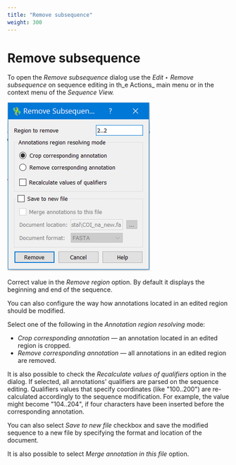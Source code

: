 ```yaml
---
title: "Remove subsequence"
weight: 300
---
```



# Remove subsequence

To open the _Remove subsequence_ dialog use the _Edit ‣ Remove subsequence_ on sequence editing in th_e Actions_ main menu or in the context menu of the _Sequence View._


![](/images/96665657/96665688.png)

Correct value in the _Remove region_ option. By default it displays the beginning and end of the sequence.

You can also configure the way how annotations located in an edited region should be modified.

Select one of the following in the _Annotation region resolving_ mode:

*   _Crop corresponding annotation_ — an annotation located in an edited region is cropped.
*   _Remove corresponding annotation_ — all annotations in an edited region are removed.

It is also possible to check the _Recalculate values of qualifiers_ option in the dialog. If selected, all annotations' qualifiers are parsed on the sequence editing. Qualifiers values that specify coordinates (like "100..200") are re-calculated accordingly to the sequence modification. For example, the value might become "104..204", if four characters have been inserted before the corresponding annotation.

You can also select _Save to new file_ checkbox and save the modified sequence to a new file by specifying the format and location of the document.

It is also possible to select _Merge annotation in this file_ option.
